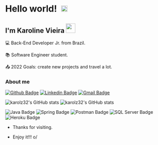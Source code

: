 # Hello world! &nbsp;<img src="https://github.com/TheDudeThatCode/TheDudeThatCode/blob/master/Assets/Earth.gif" width="20px">

## I'm Karoline Vieira <img src="https://github.com/TheDudeThatCode/TheDudeThatCode/blob/master/Assets/Hi.gif" width="30px">


:computer: Back-End Developer Jr. from Brazil.

:books: Software Engineer student.

:outbox_tray: 2022 Goals: create new projects and travel a lot.



### About me

[![Github Badge](https://img.shields.io/badge/-Github-000?style=flat-square&logo=Github&logoColor=white&link=LINK_GIT)](https://github.com/karolz32)
[![Linkedin Badge](https://img.shields.io/badge/-LinkedIn-blue?style=flat-square&logo=Linkedin&logoColor=white&link=LINK_LINKEDIN)](www.linkedin.com/in/karoline-vieira32)
[![Gmail Badge](https://img.shields.io/badge/-Gmail-red?style=flat-square&logo=Gmail&logoColor=white&link=LINK_GMAIL)](karoline.lima32@gmail.com)

![karolz32's GitHub stats](https://github-readme-stats.vercel.app/api?username=karolz32&theme=tokyonight&show_icons=true)
![karolz32's GitHub stats](https://github-readme-stats.vercel.app/api/top-langs/?username=karolz32&theme=tokyonight&show_icons=true)


![Java Badge](https://img.shields.io/badge/Java-ED8B00?style=for-the-badge&logo=java&logoColor=white)
![Spring Badge](https://img.shields.io/badge/Spring-6DB33F?style=for-the-badge&logo=spring&logoColor=white)
![Postman Badge](https://img.shields.io/badge/Postman-FF6C37?style=for-the-badge&logo=Postman&logoColor=white)
![SQL Server Badge](https://img.shields.io/badge/Microsoft%20SQL%20Server-CC2927?style=for-the-badge&logo=microsoft%20sql%20server&logoColor=white)
![Heroku Badge](https://img.shields.io/badge/Heroku-430098?style=for-the-badge&logo=heroku&logoColor=white)

- Thanks for visiting.

- Enjoy it!!! o/
